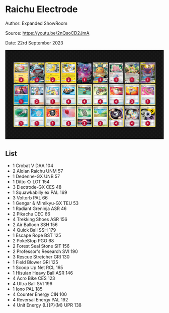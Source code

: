 # Raichu Electrode

Author: Expanded ShowRoom

Source: <https://youtu.be/2nQsoCD2JmA>

Date: 22rd September 2023

![decklist](../../images/MEW/Raichu%20Electrode/1-%20Raichu%20Electrode.png)

## List

* 1 Crobat V DAA 104
* 2 Alolan Raichu UNM 57
* 1 Dedenne-GX UNB 57
* 1 Ditto ◇ LOT 154
* 3 Electrode-GX CES 48
* 1 Squawkabilly ex PAL 169
* 3 Voltorb PAL 66
* 1 Gengar & Mimikyu-GX TEU 53
* 1 Radiant Greninja ASR 46
* 2 Pikachu CEC 66
* 4 Trekking Shoes ASR 156
* 2 Air Balloon SSH 156
* 4 Quick Ball SSH 179
* 1 Escape Rope BST 125
* 2 PokéStop PGO 68
* 2 Forest Seal Stone SIT 156
* 2 Professor's Research SVI 190
* 3 Rescue Stretcher GRI 130
* 1 Field Blower GRI 125
* 1 Scoop Up Net RCL 165
* 1 Hisuian Heavy Ball ASR 146
* 4 Acro Bike CES 123
* 4 Ultra Ball SVI 196
* 1 Iono PAL 185
* 4 Counter Energy CIN 100
* 4 Reversal Energy PAL 192
* 4 Unit Energy {L}{P}{M} UPR 138
